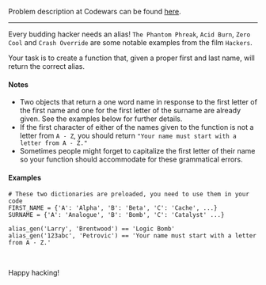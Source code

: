 Problem description at Codewars can be found
[here](https://www.codewars.com/kata/578c1e2edaa01a9a02000b7f/train/python).

-------------

Every budding hacker needs an alias! `The Phantom Phreak`, `Acid Burn`, `Zero Cool` and `Crash
Override` are some notable examples from the film `Hackers`.

Your task is to create a function that, given a proper first and last name, will return the correct
alias.

#### Notes
* Two objects that return a one word name in response to the first letter of the first name and one
  for the first letter of the surname are already given. See the examples below for further details.
* If the first character of either of the names given to the function is not a letter from `A - Z`,
  you should return `"Your name must start with a letter from A - Z."`
* Sometimes people might forget to capitalize the first letter of their name so your function should
  accommodate for these grammatical errors.

#### Examples
```
# These two dictionaries are preloaded, you need to use them in your code
FIRST_NAME = {'A': 'Alpha', 'B': 'Beta', 'C': 'Cache', ...}
SURNAME = {'A': 'Analogue', 'B': 'Bomb', 'C': 'Catalyst' ...}

alias_gen('Larry', 'Brentwood') == 'Logic Bomb'
alias_gen('123abc', 'Petrovic') == 'Your name must start with a letter from A - Z.'
```
<br>

Happy hacking!
